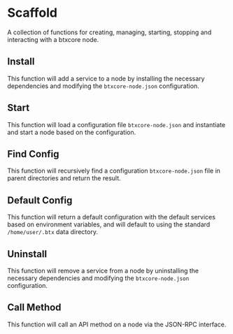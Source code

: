 # Scaffold
A collection of functions for creating, managing, starting, stopping and interacting with a btxcore node.

## Install
This function will add a service to a node by installing the necessary dependencies and modifying the `btxcore-node.json` configuration.

## Start
This function will load a configuration file `btxcore-node.json` and instantiate and start a node based on the configuration.

## Find Config
This function will recursively find a configuration `btxcore-node.json` file in parent directories and return the result.

## Default Config
This function will return a default configuration with the default services based on environment variables, and will default to using the standard `/home/user/.btx` data directory.

## Uninstall
This function will remove a service from a node by uninstalling the necessary dependencies and modifying the `btxcore-node.json` configuration.

## Call Method
This function will call an API method on a node via the JSON-RPC interface.
